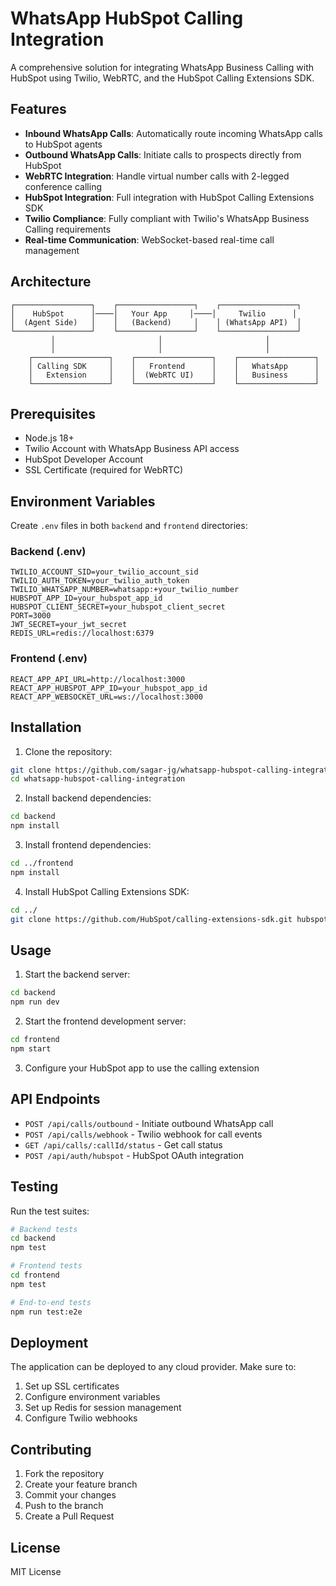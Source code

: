 # WhatsApp HubSpot Calling Integration

A comprehensive solution for integrating WhatsApp Business Calling with HubSpot using Twilio, WebRTC, and the HubSpot Calling Extensions SDK.

## Features

- **Inbound WhatsApp Calls**: Automatically route incoming WhatsApp calls to HubSpot agents
- **Outbound WhatsApp Calls**: Initiate calls to prospects directly from HubSpot
- **WebRTC Integration**: Handle virtual number calls with 2-legged conference calling
- **HubSpot Integration**: Full integration with HubSpot Calling Extensions SDK
- **Twilio Compliance**: Fully compliant with Twilio's WhatsApp Business Calling requirements
- **Real-time Communication**: WebSocket-based real-time call management

## Architecture

```
┌─────────────────┐    ┌─────────────────┐    ┌─────────────────┐
│    HubSpot      │────│   Your App     │────│     Twilio      │
│  (Agent Side)   │    │   (Backend)     │    │ (WhatsApp API)  │
└─────────────────┘    └─────────────────┘    └─────────────────┘
         │                       │                       │
         │                       │                       │
    ┌─────────────────┐    ┌─────────────────┐    ┌─────────────────┐
    │ Calling SDK     │    │   Frontend      │    │   WhatsApp      │
    │   Extension     │    │  (WebRTC UI)    │    │   Business      │
    └─────────────────┘    └─────────────────┘    └─────────────────┘
```

## Prerequisites

- Node.js 18+
- Twilio Account with WhatsApp Business API access
- HubSpot Developer Account
- SSL Certificate (required for WebRTC)

## Environment Variables

Create `.env` files in both `backend` and `frontend` directories:

### Backend (.env)
```
TWILIO_ACCOUNT_SID=your_twilio_account_sid
TWILIO_AUTH_TOKEN=your_twilio_auth_token
TWILIO_WHATSAPP_NUMBER=whatsapp:+your_twilio_number
HUBSPOT_APP_ID=your_hubspot_app_id
HUBSPOT_CLIENT_SECRET=your_hubspot_client_secret
PORT=3000
JWT_SECRET=your_jwt_secret
REDIS_URL=redis://localhost:6379
```

### Frontend (.env)
```
REACT_APP_API_URL=http://localhost:3000
REACT_APP_HUBSPOT_APP_ID=your_hubspot_app_id
REACT_APP_WEBSOCKET_URL=ws://localhost:3000
```

## Installation

1. Clone the repository:
```bash
git clone https://github.com/sagar-jg/whatsapp-hubspot-calling-integration.git
cd whatsapp-hubspot-calling-integration
```

2. Install backend dependencies:
```bash
cd backend
npm install
```

3. Install frontend dependencies:
```bash
cd ../frontend
npm install
```

4. Install HubSpot Calling Extensions SDK:
```bash
cd ../
git clone https://github.com/HubSpot/calling-extensions-sdk.git hubspot-sdk
```

## Usage

1. Start the backend server:
```bash
cd backend
npm run dev
```

2. Start the frontend development server:
```bash
cd frontend
npm start
```

3. Configure your HubSpot app to use the calling extension

## API Endpoints

- `POST /api/calls/outbound` - Initiate outbound WhatsApp call
- `POST /api/calls/webhook` - Twilio webhook for call events
- `GET /api/calls/:callId/status` - Get call status
- `POST /api/auth/hubspot` - HubSpot OAuth integration

## Testing

Run the test suites:

```bash
# Backend tests
cd backend
npm test

# Frontend tests
cd frontend
npm test

# End-to-end tests
npm run test:e2e
```

## Deployment

The application can be deployed to any cloud provider. Make sure to:

1. Set up SSL certificates
2. Configure environment variables
3. Set up Redis for session management
4. Configure Twilio webhooks

## Contributing

1. Fork the repository
2. Create your feature branch
3. Commit your changes
4. Push to the branch
5. Create a Pull Request

## License

MIT License